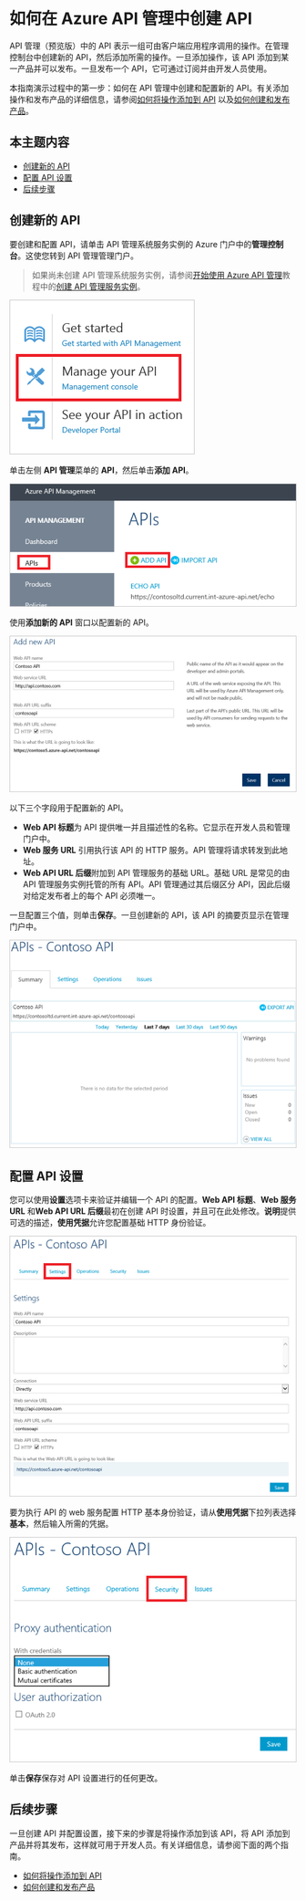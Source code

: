 <properties pageTitle="如何在 Azure API 管理中创建 API" metaKeywords="" description="了解如何在 Azure API 管理中创建和配置 API。" metaCanonical="" services="" documentationCenter="API Management" title="如何在 Azure API 管理中创建 API" authors="sdanie" solutions="" manager="" editor="" />
<tags ms.service=""
    ms.date=""
    wacn.date=""
    />

# 如何在 Azure API 管理中创建 API

API 管理（预览版）中的 API 表示一组可由客户端应用程序调用的操作。在管理控制台中创建新的 API，然后添加所需的操作。一旦添加操作，该 API 添加到某一产品并可以发布。一旦发布一个 API，它可通过订阅并由开发人员使用。

本指南演示过程中的第一步：如何在 API 管理中创建和配置新的 API。有关添加操作和发布产品的详细信息，请参阅[如何将操作添加到 API][如何将操作添加到 API] 以及[如何创建和发布产品][如何创建和发布产品]。

## 本主题内容

-   [创建新的 API][创建新的 API]
-   [配置 API 设置][配置 API 设置]
-   [后续步骤][后续步骤]

## <a name="create-new-api"> </a>创建新的 API

要创建和配置 API，请单击 API 管理系统服务实例的 Azure 门户中的**管理控制台**。这使您转到 API 管理管理门户。

> 如果尚未创建 API 管理系统服务实例，请参阅[开始使用 Azure API 管理][开始使用 Azure API 管理]教程中的[创建 API 管理服务实例][创建 API 管理服务实例]。

![管理控制台][管理控制台]

单击左侧 **API 管理**菜单的 **API**，然后单击**添加 API**。

![创建 API][创建 API]

使用**添加新的 API** 窗口以配置新的 API。

![添加新的 API][添加新的 API]

以下三个字段用于配置新的 API。

-   **Web API 标题**为 API 提供唯一并且描述性的名称。它显示在开发人员和管理门户中。
-   **Web 服务 URL** 引用执行该 API 的 HTTP 服务。API 管理将请求转发到此地址。
-   **Web API URL 后缀**附加到 API 管理服务的基础 URL。基础 URL 是常见的由 API 管理服务实例托管的所有 API。API 管理通过其后缀区分 API，因此后缀对给定发布者上的每个 API 必须唯一。

一旦配置三个值，则单击**保存**。一旦创建新的 API，该 API 的摘要页显示在管理门户中。

![API 摘要][API 摘要]

## <a name="configure-api-settings"> </a>配置 API 设置

您可以使用**设置**选项卡来验证并编辑一个 API 的配置。**Web API 标题**、**Web 服务 URL** 和**Web API URL 后缀**最初在创建 API 时设置，并且可在此处修改。**说明**提供可选的描述，**使用凭据**允许您配置基础 HTTP 身份验证。

![API 设置][API 设置]

要为执行 API 的 web 服务配置 HTTP 基本身份验证，请从**使用凭据**下拉列表选择**基本**，然后输入所需的凭据。

![基本身份验证设置][基本身份验证设置]

单击**保存**保存对 API 设置进行的任何更改。

## <a name="next-steps"> </a>后续步骤

一旦创建 API 并配置设置，接下来的步骤是将操作添加到该 API，将 API 添加到产品并将其发布，这样就可用于开发人员。有关详细信息，请参阅下面的两个指南。

-   [如何将操作添加到 API][如何将操作添加到 API]
-   [如何创建和发布产品][如何创建和发布产品]

  [如何将操作添加到 API]: ../api-management-howto-add-operations
  [如何创建和发布产品]: ../api-management-howto-add-products
  [创建新的 API]: #create-new-api
  [配置 API 设置]: #configure-api-settings
  [后续步骤]: #next-steps
  [开始使用 Azure API 管理]: ../api-management-get-started
  [创建 API 管理服务实例]: ../api-management-get-started/#create-service-instance
  [管理控制台]: ./media/api-management-howto-create-apis/api-management-management-console.png
  [创建 API]: ./media/api-management-howto-create-apis/api-management-create-api.png
  [添加新的 API]: ./media/api-management-howto-create-apis/api-management-add-new-api.png
  [API 摘要]: ./media/api-management-howto-create-apis/api-management-api-summary.png
  [API 设置]: ./media/api-management-howto-create-apis/api-management-api-settings.png
  [基本身份验证设置]: ./media/api-management-howto-create-apis/api-management-api-settings-credentials.png
